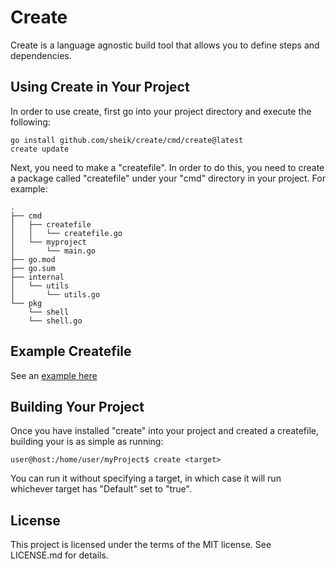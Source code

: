 # Create #
Create is a language agnostic build tool that allows you to define steps and dependencies.

## Using Create in Your Project ##
In order to use create, first go into your project directory and execute the following:

    go install github.com/sheik/create/cmd/create@latest
    create update 

Next, you need to make a "createfile". In order to do this, you need to create a package called "createfile" under your "cmd" directory in your project. For example:

	.
	├── cmd
	│   ├── createfile
	│   │   └── createfile.go
	│   └── myproject
	│       └── main.go
	├── go.mod
	├── go.sum
	├── internal
	│   └── utils
	│       └── utils.go
	└── pkg
	    └── shell
		└── shell.go


## Example Createfile ##
See an [example here](https://github.com/sheik/create/blob/main/cmd/createfile/createfile.go)

## Building Your Project ##
Once you have installed "create" into your project and created a createfile, building your is as simple as running:

    user@host:/home/user/myProject$ create <target>

You can run it without specifying a target, in which case it will run whichever target has "Default" set to "true".

## License ##
This project is licensed under the terms of the MIT license. See LICENSE.md for details.
